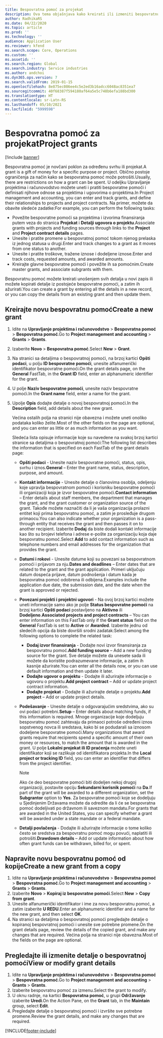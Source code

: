 ```yaml
---
title: Bespovratna pomoć za projekat
description: Ova tema objašnjava kako kreirati ili izmeniti bespovratnu pomoć.
author: RadhikaRS
ms.date: 04/22/2020
ms.topic: article
ms.prod: ''
ms.technology: ''
audience: Application User
ms.reviewer: kfend
ms.search.scope: Core, Operations
ms.custom: ''
ms.assetid: ''
ms.search.region: Global
ms.search.industry: Service industries
ms.author: andchoi
ms.dyn365.ops.version: 7
ms.search.validFrom: 2019-01-15
ms.openlocfilehash: 8e875ec086ee4c5e2ed3b16adcc6048ac8351ea7
ms.sourcegitcommit: 40f68387f594180af64a5e5c748b6efa188bd300
ms.translationtype: HT
ms.contentlocale: sr-Latn-RS
ms.lasthandoff: 05/10/2021
ms.locfileid: "5999598"
---
```

# <a name="project-grants"></a><span data-ttu-id="1580d-103">Bespovratna pomoć za projekat</span><span class="sxs-lookup"><span data-stu-id="1580d-103">Project grants</span></span>

[!include [banner](../includes/banner.md)]

<span data-ttu-id="1580d-104">Bespovratna pomoć je novčani poklon za određenu svrhu ili projekat.</span><span class="sxs-lookup"><span data-stu-id="1580d-104">A grant is a gift of money for a specific purpose or project.</span></span> <span data-ttu-id="1580d-105">Obično postoje ograničenja za način kako se bespovratna pomoć može potrošiti.</span><span class="sxs-lookup"><span data-stu-id="1580d-105">Usually, there are restrictions on how a grant can be spent.</span></span> <span data-ttu-id="1580d-106">U odeljku Upravljanje projektima i računovodstvo možete uneti i pratiti bespovratne pomoći i definisati njihove odnose sa projektima i ugovorima o projektima.</span><span class="sxs-lookup"><span data-stu-id="1580d-106">In Project management and accounting, you can enter and track grants, and define their relationships to projects and project contracts.</span></span> <span data-ttu-id="1580d-107">Na primer, možete da obavite sledeće zadatke:</span><span class="sxs-lookup"><span data-stu-id="1580d-107">For example, you can perform the following tasks:</span></span>

- <span data-ttu-id="1580d-108">Povežite bespovratne pomoći sa projektima i izvorima finansiranja putem veza do stranica **Projekat** i **Detalji ugovora o projektu**.</span><span class="sxs-lookup"><span data-stu-id="1580d-108">Associate grants with projects and funding sources through links to the **Project** and **Project contract details** pages.</span></span>
- <span data-ttu-id="1580d-109">Unesite i pratite promene u bespovratnoj pomoć tokom njenog prelaska iz jednog statusa u drugi.</span><span class="sxs-lookup"><span data-stu-id="1580d-109">Enter and track changes to a grant as it moves from one status to another.</span></span>
- <span data-ttu-id="1580d-110">Unesite i pratite troškove, tražene iznose i dodeljene iznose.</span><span class="sxs-lookup"><span data-stu-id="1580d-110">Enter and track costs, requested amounts, and awarded amounts.</span></span>
- <span data-ttu-id="1580d-111">Kreirajte glavne bespovratne pomoći i povežite ih sa pomoćnim.</span><span class="sxs-lookup"><span data-stu-id="1580d-111">Create master grants, and associate subgrants with them.</span></span>

<span data-ttu-id="1580d-112">Bespovratnu pomoć možete kreirati unošenjem svih detalja u novi zapis ili možete kopirati detalje iz postojeće bespovratne pomoći, a zatim ih ažurirati.</span><span class="sxs-lookup"><span data-stu-id="1580d-112">You can create a grant by entering all the details in a new record, or you can copy the details from an existing grant and then update them.</span></span>

## <a name="create-a-new-grant"></a><span data-ttu-id="1580d-113">Kreirajte novu bespovratnu pomoć</span><span class="sxs-lookup"><span data-stu-id="1580d-113">Create a new grant</span></span>

1. <span data-ttu-id="1580d-114">Idite na **Upravljanje projektima i računovodstvo** \> **Bespovratna pomoć** \> **Bespovratna pomoć**.</span><span class="sxs-lookup"><span data-stu-id="1580d-114">Go to **Project management and accounting** \> **Grants** \> **Grants**.</span></span>
2. <span data-ttu-id="1580d-115">Izaberite **Novo** \> **Bespovratna pomoć**.</span><span class="sxs-lookup"><span data-stu-id="1580d-115">Select **New** \> **Grant**.</span></span>
3. <span data-ttu-id="1580d-116">Na stranici sa detaljima o bespovratnoj pomoći, na brzoj kartici **Opšti podaci**, u polju **ID bespovratne pomoći**, unesite alfanumerički identifikator bespovratne pomoći.</span><span class="sxs-lookup"><span data-stu-id="1580d-116">On the grant details page, on the **General** FastTab, in the **Grant ID** field, enter an alphanumeric identifier for the grant.</span></span>
4. <span data-ttu-id="1580d-117">U polje **Naziv bespovratne pomoći**, unesite naziv bespovratne pomoći.</span><span class="sxs-lookup"><span data-stu-id="1580d-117">In the **Grant name** field, enter a name for the grant.</span></span>
5. <span data-ttu-id="1580d-118">Upolje **Opis** dodajte detalje o novoj bespovratnoj pomoći.</span><span class="sxs-lookup"><span data-stu-id="1580d-118">In the **Description** field, add details about the new grant.</span></span>

    <span data-ttu-id="1580d-119">Većina ostalih polja na stranici nije obavezna i možete uneti onoliko podataka koliko želite.</span><span class="sxs-lookup"><span data-stu-id="1580d-119">Most of the other fields on the page are optional, and you can enter as little or as much information as you want.</span></span>

    <span data-ttu-id="1580d-120">Sledeća lista opisuje informacije koje su navedene na svakoj brzoj kartici stranice sa detaljima o bespovratnoj pomoći:</span><span class="sxs-lookup"><span data-stu-id="1580d-120">The following list describes the information that is specified on each FastTab of the grant details page:</span></span>

    - <span data-ttu-id="1580d-121">**Opšti podaci** - Unesite naziv bespovratne pomoći, status, opis, svrhu i iznos.</span><span class="sxs-lookup"><span data-stu-id="1580d-121">**General** – Enter the grant name, status, description, purpose, and amount.</span></span>
    - <span data-ttu-id="1580d-122">**Kontakt informacije** - Unesite detalje o članovima osoblja, odeljenju koje upravlja bespovratnom pomoći i korisniku bespovratne pomoći ili organizaciji koja je izvor bespovratne pomoći.</span><span class="sxs-lookup"><span data-stu-id="1580d-122">**Contact information** – Enter details about staff members, the department that manages the grant, and the grant customer or organization source of the grant.</span></span> <span data-ttu-id="1580d-123">Takođe možete naznačiti da li je vaša organizacija prolazni entitet koji prima bespovratnu pomoć, a zatim je prosleđuje drugom primaocu.</span><span class="sxs-lookup"><span data-stu-id="1580d-123">You can also indicate whether your organization is a pass-through entity that receives the grant and then passes it on to another recipient.</span></span> <span data-ttu-id="1580d-124">Izaberite **Dodaj** da biste dodali kontakt informacije kao što su brojevi telefona i adrese e-pošte za organizaciju koja daje bespovratnu pomoć.</span><span class="sxs-lookup"><span data-stu-id="1580d-124">Select **Add** to add contact information such as telephone numbers and email addresses for the organization that provides the grant.</span></span>
    - <span data-ttu-id="1580d-125">**Datumi i rokovi** - Unesite datume koji su povezani sa bespovratnom pomoći i prijavom za nju.</span><span class="sxs-lookup"><span data-stu-id="1580d-125">**Dates and deadlines** – Enter dates that are related to the grant and the grant application.</span></span> <span data-ttu-id="1580d-126">Primeri uključuju datum dospeća prijave, datum podnošenja i datum kada je bespovratna pomoć odobrena ili odbijena.</span><span class="sxs-lookup"><span data-stu-id="1580d-126">Examples include the application due date, the submission date, and the date when the grant is approved or rejected.</span></span>
    - <span data-ttu-id="1580d-127">**Povezani projekti i projektni ugovori** - Na ovoj brzoj kartici možete uneti informacije samo ako je polje **Status bespovratne pomoći** na brzoj kartici **Opšti podaci** postavljeno na **Aktivno** ili **Dodeljeno**.</span><span class="sxs-lookup"><span data-stu-id="1580d-127">**Associated projects and project contracts** – You can enter information on this FastTab only if the **Grant status** field on the **General** FastTab is set to **Active** or **Awarded**.</span></span> <span data-ttu-id="1580d-128">Izaberite jednu od sledećih opcija da biste dovršili srodni zadatak:</span><span class="sxs-lookup"><span data-stu-id="1580d-128">Select among the following options to complete the related task:</span></span>

        - <span data-ttu-id="1580d-129">**Dodaj izvor finansiranja** - Dodajte novi izvor finansiranja za bespovratnu pomoć.</span><span class="sxs-lookup"><span data-stu-id="1580d-129">**Add funding source** – Add a new funding source for the grant.</span></span> <span data-ttu-id="1580d-130">Sve detalje možete da unesete sada ili možete da koristite podrazumevane informacije, a zatim ih kasnije ažurirate.</span><span class="sxs-lookup"><span data-stu-id="1580d-130">You can enter all the details now, or you can use default information and then update it later.</span></span>
        - <span data-ttu-id="1580d-131">**Dodajte ugovor o projektu** - Dodajte ili ažurirajte informacije o ugovoru o projektu.</span><span class="sxs-lookup"><span data-stu-id="1580d-131">**Add project contract** – Add or update project contract information.</span></span>
        - <span data-ttu-id="1580d-132">**Dodajte projekat** - Dodajte ili ažurirajte detalje o projektu.</span><span class="sxs-lookup"><span data-stu-id="1580d-132">**Add project** – Add or update project details.</span></span>

    - <span data-ttu-id="1580d-133">**Podešavanje** - Unesite detalje o odgovarajućim sredstvima, ako su ovi podaci potrebni.</span><span class="sxs-lookup"><span data-stu-id="1580d-133">**Setup** – Enter details about matching funds, if this information is required.</span></span> <span data-ttu-id="1580d-134">Mnoge organizacije koje dodeljuju bespovratnu pomoć zahtevaju da primaoci potroše određeni iznos sopstvenog novca ili sredstava, kako bi se podudarali sa iznosom dodeljene bespovratne pomoći.</span><span class="sxs-lookup"><span data-stu-id="1580d-134">Many organizations that award grants require that recipients spend a specific amount of their own money or resources, to match the amount that is awarded in the grant.</span></span> <span data-ttu-id="1580d-135">U polje **Lokalni projekat ili ID praćenja** možete uneti identifikator koji se razlikuje od identifikatora projekta.</span><span class="sxs-lookup"><span data-stu-id="1580d-135">In the **Local project or tracking ID** field, you can enter an identifier that differs from the project identifier.</span></span>

        > [!NOTE]
        > <span data-ttu-id="1580d-136">Ako će deo bespovratne pomoći biti dodeljen nekoj drugoj organizaciji, postavite opciju **Sekundarni korisnik pomoći** na **Da**.</span><span class="sxs-lookup"><span data-stu-id="1580d-136">If part of the grant will be awarded to a different organization, set the **Subgrantor** option to **Yes**.</span></span> <span data-ttu-id="1580d-137">Za bespovratne pomoći koje se dodeljuju u Sjedinjenim Državama možete da odredite da li će se bespovratna pomoć dodeljivati po državnom ili saveznom mandatu.</span><span class="sxs-lookup"><span data-stu-id="1580d-137">For grants that are awarded in the United States, you can specify whether a grant will be awarded under a state mandate or a federal mandate.</span></span>

    - <span data-ttu-id="1580d-138">**Detalji povlačenja** - Dodajte ili ažurirajte informacije o tome koliko često se sredstva za bespovratnu pomoć mogu povući, naplatiti ili potrošiti.</span><span class="sxs-lookup"><span data-stu-id="1580d-138">**Drawdown details** – Add or update information about how often grant funds can be withdrawn, billed for, or spent.</span></span>

## <a name="create-a-new-grant-from-a-copy"></a><span data-ttu-id="1580d-139">Napravite novu bespovratnu pomoć od kopije</span><span class="sxs-lookup"><span data-stu-id="1580d-139">Create a new grant from a copy</span></span>

1. <span data-ttu-id="1580d-140">Idite na **Upravljanje projektima i računovodstvo** \> **Bespovratna pomoć** \> **Bespovratna pomoć**.</span><span class="sxs-lookup"><span data-stu-id="1580d-140">Go to **Project management and accounting** \> **Grants** \> **Grants**.</span></span>
2. <span data-ttu-id="1580d-141">Izaberite **Novo** \> **Kopiraj iz bespovratne pomoći**.</span><span class="sxs-lookup"><span data-stu-id="1580d-141">Select **New** \> **Copy from grant**.</span></span>
3. <span data-ttu-id="1580d-142">Unesite alfanumerički identifikator i ime za novu bespovratnu pomoć, a zatim izaberite **U REDU**.</span><span class="sxs-lookup"><span data-stu-id="1580d-142">Enter an alphanumeric identifier and a name for the new grant, and then select **OK**.</span></span>
4. <span data-ttu-id="1580d-143">Na stranici sa detaljima o bespovratnoj pomoći pregledajte detalje o kopiranoj bespovratnoj pomoći i unesite sve potrebne promene.</span><span class="sxs-lookup"><span data-stu-id="1580d-143">On the grant details page, review the details of the copied grant, and make any changes that are required.</span></span> <span data-ttu-id="1580d-144">Većina polja na stranici nije obavezna.</span><span class="sxs-lookup"><span data-stu-id="1580d-144">Most of the fields on the page are optional.</span></span>

## <a name="view-or-modify-grant-details"></a><span data-ttu-id="1580d-145">Pregledajte ili izmenite detalje o bespovratnoj pomoći</span><span class="sxs-lookup"><span data-stu-id="1580d-145">View or modify grant details</span></span>

1. <span data-ttu-id="1580d-146">Idite na **Upravljanje projektima i računovodstvo** \> **Bespovratna pomoć** \> **Bespovratna pomoć**.</span><span class="sxs-lookup"><span data-stu-id="1580d-146">Go to **Project management and accounting** \> **Grants** \> **Grants**.</span></span>
2. <span data-ttu-id="1580d-147">Izaberite bespovratnu pomoć za izmenu.</span><span class="sxs-lookup"><span data-stu-id="1580d-147">Select the grant to modify.</span></span>
3. <span data-ttu-id="1580d-148">U oknu radnje, na kartici **Bespovratna pomoć**, u grupi **Održavanje** izaberite **Uredi**.</span><span class="sxs-lookup"><span data-stu-id="1580d-148">On the Action Pane, on the **Grant** tab, in the **Maintain** group, select **Edit**.</span></span>
4. <span data-ttu-id="1580d-149">Pregledajte detalje o bespovratnoj pomoći i izvršite sve potrebne promene.</span><span class="sxs-lookup"><span data-stu-id="1580d-149">Review the grant details, and make any changes that are required.</span></span>


[!INCLUDE[footer-include](../includes/footer-banner.md)]